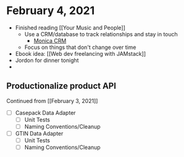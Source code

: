 # February 4, 2021

- Finished reading [[Your Music and People]]
  - Use a CRM/database to track relationships and stay in touch
    - [Monica CRM](https://www.monicahq.com/)
  - Focus on things that don't change over time
- Ebook idea: [[Web dev freelancing with JAMstack]]
- Jordon for dinner tonight
- 

## Productionalize product API

Continued from [[February 3, 2021]]

- [ ] Casepack Data Adapter
  - [ ] Unit Tests
  - [ ] Naming Conventions/Cleanup
- [ ] GTIN Data Adapter
  - [ ] Unit Tests
  - [ ] Naming Conventions/Cleanup
